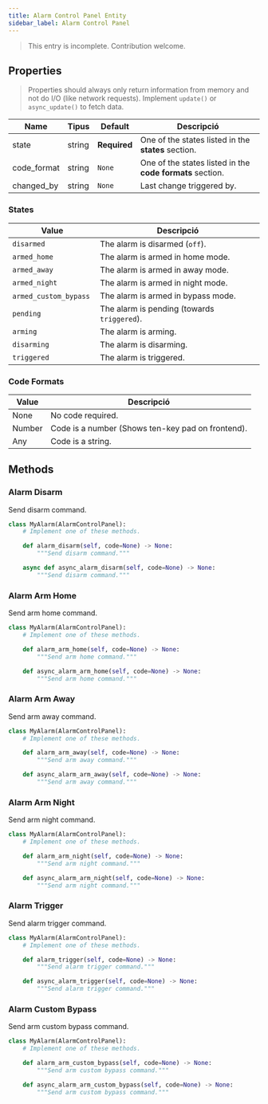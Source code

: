 ```yaml
---
title: Alarm Control Panel Entity
sidebar_label: Alarm Control Panel
---
```


> This entry is incomplete. Contribution welcome.

## Properties

> Properties should always only return information from memory and not do I/O (like network requests). Implement `update()` or `async_update()` to fetch data.

| Name        | Tipus  | Default      | Descripció                                                |
| ----------- | ------ | ------------ | --------------------------------------------------------- |
| state       | string | **Required** | One of the states listed in the **states** section.       |
| code_format | string | `None`       | One of the states listed in the **code formats** section. |
| changed_by  | string | `None`       | Last change triggered by.                                 |

### States

| Value                  | Descripció                                  |
| ---------------------- | ------------------------------------------- |
| `disarmed`             | The alarm is disarmed (`off`).              |
| `armed_home`           | The alarm is armed in home mode.            |
| `armed_away`           | The alarm is armed in away mode.            |
| `armed_night`          | The alarm is armed in night mode.           |
| `armed_custom_bypass`  | The alarm is armed in bypass mode.          |
| `pending`              | The alarm is pending (towards `triggered`). |
| `arming`               | The alarm is arming.                        |
| `disarming`            | The alarm is disarming.                     |
| `triggered`            | The alarm is triggered.                     |

### Code Formats

| Value  | Descripció                                        |
| ------ | ------------------------------------------------- |
| None   | No code required.                                 |
| Number | Code is a number (Shows ten-key pad on frontend). |
| Any    | Code is a string.                                 |

## Methods

### Alarm Disarm

Send disarm command.

```python
class MyAlarm(AlarmControlPanel):
    # Implement one of these methods.

    def alarm_disarm(self, code=None) -> None:
        """Send disarm command."""

    async def async_alarm_disarm(self, code=None) -> None:
        """Send disarm command."""
```

### Alarm Arm Home

Send arm home command.

```python
class MyAlarm(AlarmControlPanel):
    # Implement one of these methods.

    def alarm_arm_home(self, code=None) -> None:
        """Send arm home command."""

    def async_alarm_arm_home(self, code=None) -> None:
        """Send arm home command."""
```

### Alarm Arm Away

Send arm away command.

```python
class MyAlarm(AlarmControlPanel):
    # Implement one of these methods.

    def alarm_arm_away(self, code=None) -> None:
        """Send arm away command."""

    def async_alarm_arm_away(self, code=None) -> None:
        """Send arm away command."""
```

### Alarm Arm Night

Send arm night command.

```python
class MyAlarm(AlarmControlPanel):
    # Implement one of these methods.

    def alarm_arm_night(self, code=None) -> None:
        """Send arm night command."""

    def async_alarm_arm_night(self, code=None) -> None:
        """Send arm night command."""
```

### Alarm Trigger

Send alarm trigger command.

```python
class MyAlarm(AlarmControlPanel):
    # Implement one of these methods.

    def alarm_trigger(self, code=None) -> None:
        """Send alarm trigger command."""

    def async_alarm_trigger(self, code=None) -> None:
        """Send alarm trigger command."""
```

### Alarm Custom Bypass

Send arm custom bypass command.

```python
class MyAlarm(AlarmControlPanel):
    # Implement one of these methods.

    def alarm_arm_custom_bypass(self, code=None) -> None:
        """Send arm custom bypass command."""

    def async_alarm_arm_custom_bypass(self, code=None) -> None:
        """Send arm custom bypass command."""
```